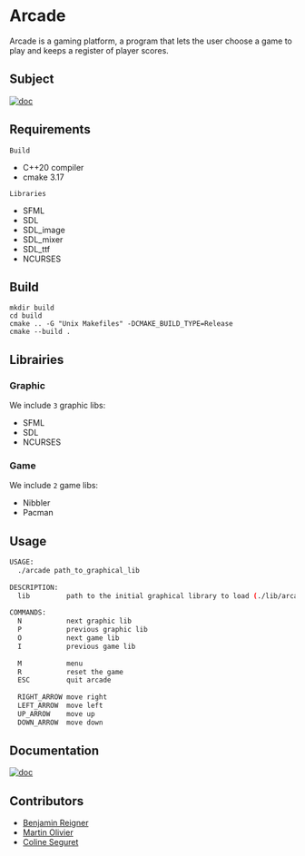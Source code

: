 # Arcade
Arcade is a gaming platform, a program that lets the user choose a game to play and keeps a register of player scores.

## Subject

[![doc](https://img.shields.io/badge/Subject-pdf-red.svg)](./subject.pdf)

## Requirements

`Build`
- C++20 compiler
- cmake 3.17

`Libraries`
- SFML
- SDL
- SDL_image
- SDL_mixer
- SDL_ttf
- NCURSES

## Build

```
mkdir build
cd build
cmake .. -G "Unix Makefiles" -DCMAKE_BUILD_TYPE=Release
cmake --build .
```

## Librairies
### Graphic
We include `3` graphic libs:   
- SFML
- SDL
- NCURSES   

### Game
We include `2` game libs:
- Nibbler
- Pacman  

## Usage
```bash
USAGE:
  ./arcade path_to_graphical_lib
  
DESCRIPTION:
  lib         path to the initial graphical library to load (./lib/arcade_lib_name.so)
  
COMMANDS:
  N           next graphic lib
  P           previous graphic lib
  O           next game lib
  I           previous game lib
  
  M           menu
  R           reset the game
  ESC         quit arcade
  
  RIGHT_ARROW move right
  LEFT_ARROW  move left
  UP_ARROW    move up
  DOWN_ARROW  move down
```

## Documentation

[![doc](https://img.shields.io/badge/Documentation-pdf-red.svg)](./doc/documentation.pdf)

## Contributors

- [Benjamin Reigner](https://github.com/Breigner01)
- [Martin Olivier](https://github.com/tocola)
- [Coline Seguret](https://github.com/Cleopha)
